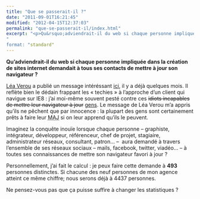```yaml
---
title: "Que se passerait-il ?"
date: "2011-09-01T16:21:45"
modified: "2012-04-15T12:37:03"
permalink: "que-se-passerait-il/index.html"
excerpt: "<p>Qu&rsquo;adviendrait-il du web si chaque personne impliquée dans la création de sites internet demandait à tous ses contacts de mettre à jour son navigateur ? Léa Verou a publié un message intéréssant ici, il y a déjà quelques mois. Il reflète bien le dédain frappant les « techies » à l&rsquo;approche d&rsquo;un client qui navigue sur IE8 [&hellip;] <a href="https://www.ffoodd.fr/que-se-passerait-il/" aria-hidden="true">Lire la suite de «&nbsp;Que se passerait-il ?&nbsp;» <span class="meta-nav">&rarr;</span></a></p>
"
format: "standard"
---
```

<p><strong>Qu&rsquo;adviendrait-il du web si chaque personne impliquée dans la création de sites internet demandait à tous ses contacts de mettre à jour son navigateur ?</strong></p>
<p><a href="https://twitter.com/#!/LeaVerou" title="Léa Verou sur Twitter" target="_blank">Léa Verou</a> a publié un message intéréssant <a href="http://tweeplus.com/?#Yesterday%2C+I+saw+that+a+non-techie+friend+had+IE8%2E+I+explained+to+her+how+we+developers+struggle+with+IE%2C+especially+%3C+9%2E+I+showed+her+examples+of+CSS3+websites+and+how+they+display+on+Chrome%2C+Firefox+and+IE8%2E+She+was+very+surprised+and+said+she+thought+they+were+all+the+same+and+will+always+update+ASAP+from+now+on%2E+The+moral+is%3A+Developers%2C+don%E2%80%99t+think+that+people+don%E2%80%99t+care%2E+People+naturally+don%27t+want+to+cause+trouble+to+others%2E+Explain+to+them+what+we+go+through%2E+One+person+at+a+time%2E+We+can+do+it" target="_blank">ici</a>, il y a déjà quelques mois. Il reflète bien le dédain frappant les « techies » à l&rsquo;approche d&rsquo;un client qui navigue sur IE8 : j&rsquo;ai moi-même souvent pesté contre ces <del datetime="2012-04-15T11:26:23+00:00">idiots incapables de mettre leur navigateur à jour</del> <ins datetime="2012-04-15T11:26:23+00:00">gens</ins>. Le message de Léa Verou m&rsquo;a appris qu&rsquo;ils ne pêchent que par innocence : la plupart des gens sont certainement prêts à faire leur <abbr title="Mise à Jour">MAJ</abbr> si on leur apprend qu&rsquo;ils le peuvent.</p>
<p>Imaginez la conquête inouïe lorsque chaque personne &#8211; graphiste, intégrateur, développeur, référenceur, chef de projet, stagiaire, administrateur réseaux, consultant, patron… &#8211;  aura demandé à travers l&rsquo;ensemble de ses réseaux sociaux &#8211; mails, facebook, twitter, viadéo… &#8211; à toutes ses connaissances de mettre son navigateur favori à jour ?</p>
<p>Personnellement, j&rsquo;ai fait le calcul : je peux faire cette demande à <strong>493</strong> personnes distinctes. Si chacune des neuf personnes de mon agence atteint ce même chiffre; nous serons déjà à 4437 personnes.</p>
<p>Ne pensez-vous pas que ça puisse suffire à changer les statistiques ?</p>
